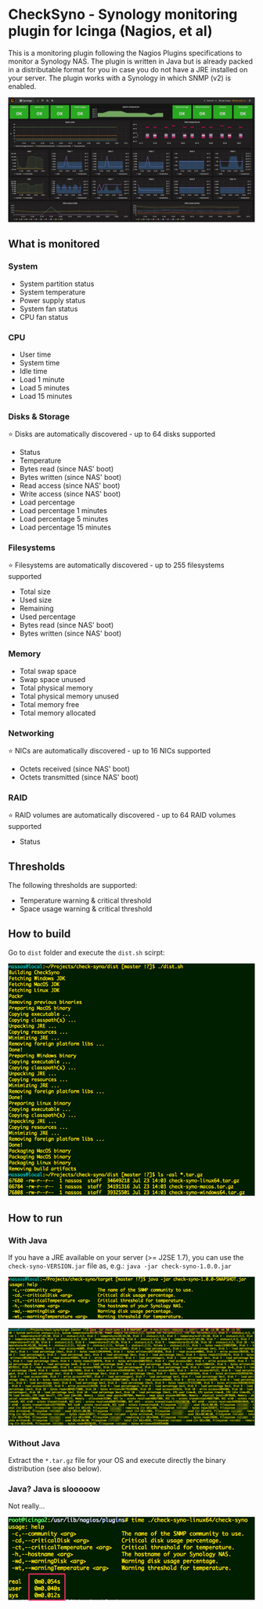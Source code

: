 # CheckSyno - Synology monitoring plugin for Icinga (Nagios, et al)
This is a monitoring plugin following the Nagios Plugins specifications
to monitor a Synology NAS. The plugin is written in Java but is already
packed in a distributable format for you in case you do not have a JRE
installed on your server. The plugin works with a Synology in which
SNMP (v2) is enabled.

![](doc/grafana.png)

## What is monitored
### System
* System partition status
* System temperature
* Power supply status
* System fan status
* CPU fan status

### CPU
* User time
* System time
* Idle time
* Load 1 minute
* Load 5 minutes
* Load 15 minutes

### Disks & Storage
:star: Disks are automatically discovered - up to 64 disks supported
* Status
* Temperature
* Bytes read (since NAS' boot)
* Bytes written (since NAS' boot)
* Read access (since NAS' boot)
* Write access (since NAS' boot)
* Load percentage
* Load percentage 1 minutes
* Load percentage 5 minutes
* Load percentage 15 minutes

### Filesystems
:star: Filesystems are automatically discovered - up to 255 filesystems supported
* Total size
* Used size
* Remaining
* Used percentage
* Bytes read (since NAS' boot)
* Bytes written (since NAS' boot)

### Memory
* Total swap space
* Swap space unused
* Total physical memory
* Total physical memory unused
* Total memory free
* Total memory allocated

### Networking
:star: NICs are automatically discovered - up to 16 NICs supported
* Octets received (since NAS' boot)
* Octets transmitted (since NAS' boot)

### RAID
:star: RAID volumes are automatically discovered - up to 64 RAID volumes supported
* Status

## Thresholds
The following thresholds are supported:
* Temperature warning & critical threshold
* Space usage warning & critical threshold

## How to build
Go to `dist` folder and execute the `dist.sh` scirpt:

![](doc/dist.png)

## How to run
### With Java
If you have a JRE available on your server (>= J2SE 1.7), you can use the
`check-syno-VERSION.jar` file as, e.g.: `java -jar check-syno-1.0.0.jar`

![](doc/javarun1.png)

![](doc/javarun2.png)

### Without Java
Extract the `*.tar.gz` file for your OS and execute directly the binary
distribution (see also below).

### Java? Java is slooooow
Not really...

![](doc/linuxrun.png)